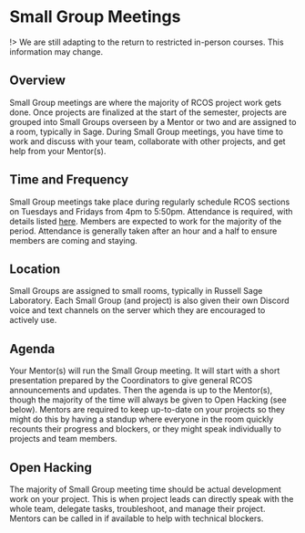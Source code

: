 # Small Group Meetings

!> We are still adapting to the return to restricted in-person courses. This information may change.

## Overview
Small Group meetings are where the majority of RCOS project work gets done. Once projects are finalized at the start of the semester, projects are grouped into Small Groups overseen by a Mentor or two and are assigned to a room, typically in Sage. During Small Group meetings, you have time to work and discuss with your team, collaborate with other projects, and get help from your Mentor(s).

## Time and Frequency
Small Group meetings take place during regularly schedule RCOS sections on Tuesdays and Fridays from 4pm to 5:50pm. Attendance is required, with details listed [here](grading/attendance). Members are expected to work for the majority of the period. Attendance is generally taken after an hour and a half to ensure members are coming and staying.

## Location
Small Groups are assigned to small rooms, typically in Russell Sage Laboratory. Each Small Group (and project) is also given their own Discord voice and text channels on the server which they are encouraged to actively use.

## Agenda
Your Mentor(s) will run the Small Group meeting. It will start with a short presentation prepared by the Coordinators to give general RCOS announcements and updates. Then the agenda is up to the Mentor(s), though the majority of the time will always be given to Open Hacking (see below). Mentors are required to keep up-to-date on your projects so they might do this by having a standup where everyone in the room quickly recounts their progress and blockers, or they might speak individually to projects and team members.

## Open Hacking
The majority of Small Group meeting time should be actual development work on your project. This is when project leads can directly speak with the whole team, delegate tasks, troubleshoot, and manage their project. Mentors can be called in if available to help with technical blockers.
